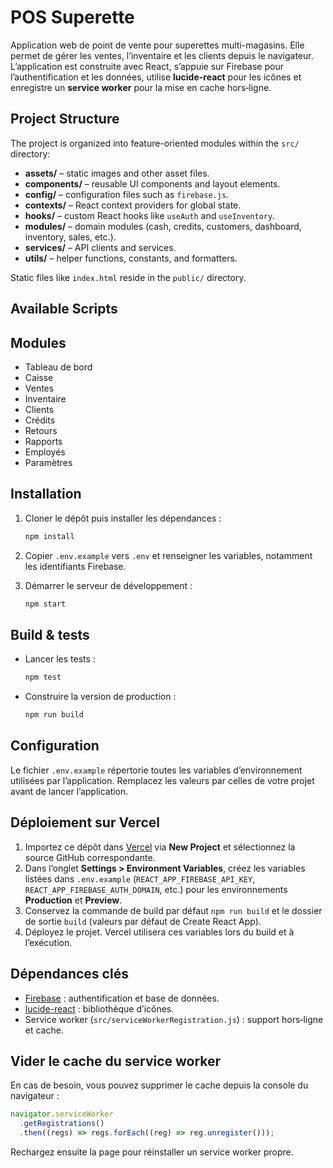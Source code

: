 # POS Superette

Application web de point de vente pour superettes multi-magasins. Elle permet de gérer les ventes, l’inventaire et les clients depuis le navigateur. L’application est construite avec React, s’appuie sur Firebase pour l’authentification et les données, utilise **lucide-react** pour les icônes et enregistre un **service worker** pour la mise en cache hors‑ligne.

## Project Structure
The project is organized into feature-oriented modules within the `src/` directory:

- **assets/** – static images and other asset files.
- **components/** – reusable UI components and layout elements.
- **config/** – configuration files such as `firebase.js`.
- **contexts/** – React context providers for global state.
- **hooks/** – custom React hooks like `useAuth` and `useInventory`.
- **modules/** – domain modules (cash, credits, customers, dashboard, inventory, sales, etc.).
- **services/** – API clients and services.
- **utils/** – helper functions, constants, and formatters.

Static files like `index.html` reside in the `public/` directory.

## Available Scripts
## Modules

- Tableau de bord
- Caisse
- Ventes
- Inventaire
- Clients
- Crédits
- Retours
- Rapports
- Employés
- Paramètres

## Installation

1. Cloner le dépôt puis installer les dépendances :

   ```bash
   npm install
   ```

2. Copier `.env.example` vers `.env` et renseigner les variables, notamment les identifiants Firebase.

3. Démarrer le serveur de développement :

   ```bash
   npm start
   ```

## Build & tests

- Lancer les tests :

  ```bash
  npm test
  ```

- Construire la version de production :

  ```bash
  npm run build
  ```

## Configuration

Le fichier `.env.example` répertorie toutes les variables d’environnement utilisées par l’application. Remplacez les valeurs par celles de votre projet avant de lancer l’application.

## Déploiement sur Vercel

1. Importez ce dépôt dans [Vercel](https://vercel.com/) via **New Project** et sélectionnez la source GitHub correspondante.
2. Dans l’onglet **Settings > Environment Variables**, créez les variables listées dans `.env.example` (`REACT_APP_FIREBASE_API_KEY`, `REACT_APP_FIREBASE_AUTH_DOMAIN`, etc.) pour les environnements **Production** et **Preview**.
3. Conservez la commande de build par défaut `npm run build` et le dossier de sortie `build` (valeurs par défaut de Create React App).
4. Déployez le projet. Vercel utilisera ces variables lors du build et à l’exécution.

## Dépendances clés

- [Firebase](https://firebase.google.com/) : authentification et base de données.
- [lucide-react](https://lucide.dev/) : bibliothèque d’icônes.
- Service worker (`src/serviceWorkerRegistration.js`) : support hors‑ligne et cache.

## Vider le cache du service worker

En cas de besoin, vous pouvez supprimer le cache depuis la console du navigateur :

```js
navigator.serviceWorker
  .getRegistrations()
  .then((regs) => regs.forEach((reg) => reg.unregister()));
```

Rechargez ensuite la page pour réinstaller un service worker propre.

